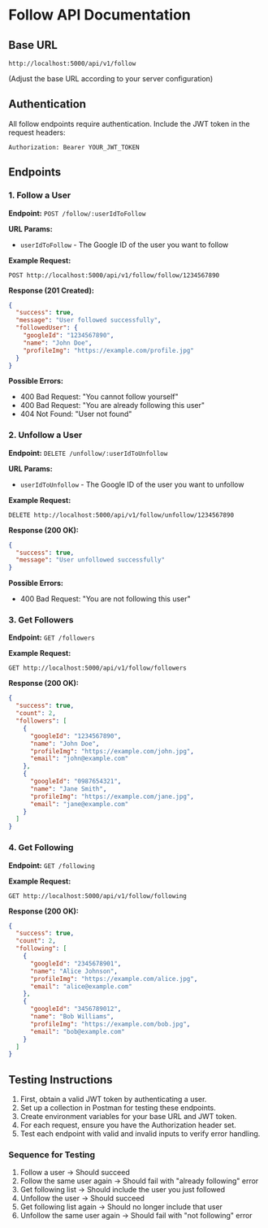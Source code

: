 # Follow API Documentation

## Base URL

```
http://localhost:5000/api/v1/follow
```

(Adjust the base URL according to your server configuration)

## Authentication

All follow endpoints require authentication. Include the JWT token in the request headers:

```
Authorization: Bearer YOUR_JWT_TOKEN
```

## Endpoints

### 1. Follow a User

**Endpoint:** `POST /follow/:userIdToFollow`

**URL Params:**

- `userIdToFollow` - The Google ID of the user you want to follow

**Example Request:**

```
POST http://localhost:5000/api/v1/follow/follow/1234567890
```

**Response (201 Created):**

```json
{
  "success": true,
  "message": "User followed successfully",
  "followedUser": {
    "googleId": "1234567890",
    "name": "John Doe",
    "profileImg": "https://example.com/profile.jpg"
  }
}
```

**Possible Errors:**

- 400 Bad Request: "You cannot follow yourself"
- 400 Bad Request: "You are already following this user"
- 404 Not Found: "User not found"

### 2. Unfollow a User

**Endpoint:** `DELETE /unfollow/:userIdToUnfollow`

**URL Params:**

- `userIdToUnfollow` - The Google ID of the user you want to unfollow

**Example Request:**

```
DELETE http://localhost:5000/api/v1/follow/unfollow/1234567890
```

**Response (200 OK):**

```json
{
  "success": true,
  "message": "User unfollowed successfully"
}
```

**Possible Errors:**

- 400 Bad Request: "You are not following this user"

### 3. Get Followers

**Endpoint:** `GET /followers`

**Example Request:**

```
GET http://localhost:5000/api/v1/follow/followers
```

**Response (200 OK):**

```json
{
  "success": true,
  "count": 2,
  "followers": [
    {
      "googleId": "1234567890",
      "name": "John Doe",
      "profileImg": "https://example.com/john.jpg",
      "email": "john@example.com"
    },
    {
      "googleId": "0987654321",
      "name": "Jane Smith",
      "profileImg": "https://example.com/jane.jpg",
      "email": "jane@example.com"
    }
  ]
}
```

### 4. Get Following

**Endpoint:** `GET /following`

**Example Request:**

```
GET http://localhost:5000/api/v1/follow/following
```

**Response (200 OK):**

```json
{
  "success": true,
  "count": 2,
  "following": [
    {
      "googleId": "2345678901",
      "name": "Alice Johnson",
      "profileImg": "https://example.com/alice.jpg",
      "email": "alice@example.com"
    },
    {
      "googleId": "3456789012",
      "name": "Bob Williams",
      "profileImg": "https://example.com/bob.jpg",
      "email": "bob@example.com"
    }
  ]
}
```

## Testing Instructions

1. First, obtain a valid JWT token by authenticating a user.
2. Set up a collection in Postman for testing these endpoints.
3. Create environment variables for your base URL and JWT token.
4. For each request, ensure you have the Authorization header set.
5. Test each endpoint with valid and invalid inputs to verify error handling.

### Sequence for Testing

1. Follow a user → Should succeed
2. Follow the same user again → Should fail with "already following" error
3. Get following list → Should include the user you just followed
4. Unfollow the user → Should succeed
5. Get following list again → Should no longer include that user
6. Unfollow the same user again → Should fail with "not following" error
